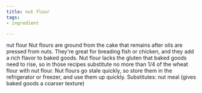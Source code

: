 ```yaml
---
title: nut flour
tags:
- ingredient

---
```

nut flour Nut flours are ground from the cake that remains after oils are pressed from nuts. They're great for breading fish or chicken, and they add a rich flavor to baked goods. Nut flour lacks the gluten that baked goods need to rise, so in those recipes substitute no more than 1/4 of the wheat flour with nut flour. Nut flours go stale quickly, so store them in the refrigerator or freezer, and use them up quickly. Substitutes: nut meal (gives baked goods a coarser texture)
